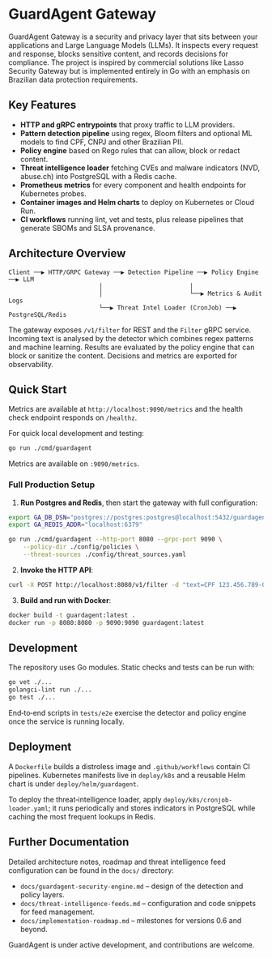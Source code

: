 # GuardAgent Gateway

GuardAgent Gateway is a security and privacy layer that sits between your applications and Large Language Models (LLMs). It inspects every request and response, blocks sensitive content, and records decisions for compliance. The project is inspired by commercial solutions like Lasso Security Gateway but is implemented entirely in Go with an emphasis on Brazilian data protection requirements.

## Key Features

- **HTTP and gRPC entrypoints** that proxy traffic to LLM providers.
- **Pattern detection pipeline** using regex, Bloom filters and optional ML models to find CPF, CNPJ and other Brazilian PII.
- **Policy engine** based on Rego rules that can allow, block or redact content.
- **Threat intelligence loader** fetching CVEs and malware indicators (NVD, abuse.ch) into PostgreSQL with a Redis cache.
- **Prometheus metrics** for every component and health endpoints for Kubernetes probes.
- **Container images and Helm charts** to deploy on Kubernetes or Cloud Run.
- **CI workflows** running lint, vet and tests, plus release pipelines that generate SBOMs and SLSA provenance.

## Architecture Overview

```
Client ──▶ HTTP/GRPC Gateway ──▶ Detection Pipeline ──▶ Policy Engine ──▶ LLM
                         │                        │
                         │                        └──▶ Metrics & Audit Logs
                         └──▶ Threat Intel Loader (CronJob) ──▶ PostgreSQL/Redis
```

The gateway exposes `/v1/filter` for REST and the `Filter` gRPC service. Incoming text is analysed by the detector which combines regex patterns and machine learning. Results are evaluated by the policy engine that can block or sanitize the content. Decisions and metrics are exported for observability.

## Quick Start

Metrics are available at `http://localhost:9090/metrics` and the health check endpoint responds on `/healthz`.

For quick local development and testing:

```bash
go run ./cmd/guardagent
```

Metrics are available on `:9090/metrics`.

### Full Production Setup

1. **Run Postgres and Redis**, then start the gateway with full configuration:

```bash
export GA_DB_DSN="postgres://postgres:postgres@localhost:5432/guardagent?sslmode=disable"
export GA_REDIS_ADDR="localhost:6379"

go run ./cmd/guardagent --http-port 8080 --grpc-port 9090 \
    --policy-dir ./config/policies \
    --threat-sources ./config/threat_sources.yaml
```

2. **Invoke the HTTP API**:

```bash
curl -X POST http://localhost:8080/v1/filter -d "text=CPF 123.456.789-00" -H "X-Tenant-ID: demo"
```

3. **Build and run with Docker**:

```bash
docker build -t guardagent:latest .
docker run -p 8080:8080 -p 9090:9090 guardagent:latest
```

## Development

The repository uses Go modules. Static checks and tests can be run with:

```bash
go vet ./...
golangci-lint run ./...
go test ./...
```

End‑to‑end scripts in `tests/e2e` exercise the detector and policy engine once the service is running locally.

## Deployment

A `Dockerfile` builds a distroless image and `.github/workflows` contain CI pipelines. Kubernetes manifests live in `deploy/k8s` and a reusable Helm chart is under `deploy/helm/guardagent`.

To deploy the threat‑intelligence loader, apply `deploy/k8s/cronjob-loader.yaml`; it runs periodically and stores indicators in PostgreSQL while caching the most frequent lookups in Redis.

## Further Documentation

Detailed architecture notes, roadmap and threat intelligence feed configuration can be found in the `docs/` directory:

- `docs/guardagent-security-engine.md` – design of the detection and policy layers.
- `docs/threat-intelligence-feeds.md` – configuration and code snippets for feed management.
- `docs/implementation-roadmap.md` – milestones for versions 0.6 and beyond.

GuardAgent is under active development, and contributions are welcome.
